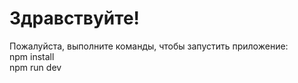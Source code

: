 Здравствуйте!
======
Пожалуйста, выполните команды, чтобы запустить приложение:  
npm install  
npm run dev  
